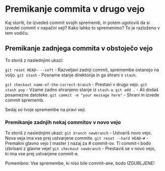 # Premikanje commita v drugo vejo
Kaj storiti, če izvedeš commit svojih sprememb, in potem ugotoviš da si izvedel commit v napačni veji? Kako lahko to spremenimo? To je razloženo v tem vodiču.

## Premikanje zadnjega commita v obstoječo vejo
To storiš z naslednjimi ukazi:

```git reset HEAD~ --soft``` - Razveljavi zadnji commit, spremembe ostanejo na voljo.
```git stash``` - Posname stanje direktorija in ga shrani v `stash`.

```git checkout name-of-the-correct-branch``` - Prestavi v drugo vejo.
```git stash pop``` - Vzame zadno shranjeno stanje iz `stash-a`.
```git add .``` - Ali dodaš posamezne datoteke.
```git commit -m "your message here"``` - Shrani in izvede commit sprememb.

Sedaj so tvoje spremembe na pravi veji.


### Premikanje zadnjih nekaj commitov v novo vejo
To storiš z naslednjimi ukazi:
```git branch newbranch``` -  Ustvariš novo vejo. Nova veja ima vse prej ustvarjene commite.
```git reset --hard HEAD~#``` - Premakni glavno vejo ( master ) nazaj za # commit-ov. Ti commit-i bodo izbrisani z glavne veje!
```git checkout newbranch``` - Prestaviš se v novo vejo, ki ima vse prej ustvarjene commit-e.

Pomembno: Vse spremembe, ki niso bile commit-ane, bodo IZGUBLJENE!
